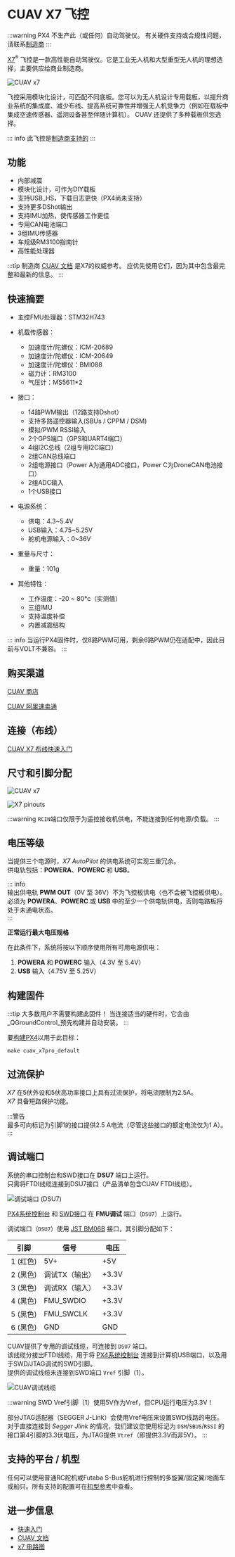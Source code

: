 

# CUAV X7 飞控

:::warning
PX4 不生产此（或任何）自动驾驶仪。
有关硬件支持或合规性问题，请联系[制造商](https://www.cuav.net)
:::

[X7](http://doc.cuav.net/flight-controller/x7/en/x7.html)<sup>&reg;</sup> 飞控是一款高性能自动驾驶仪。它是工业无人机和大型重型无人机的理想选择，主要供应给商业制造商。

![CUAV x7](../../assets/flight_controller/cuav_x7/x7.jpg)

飞控采用模块化设计，可匹配不同底板。您可以为无人机设计专用载板，以提升商业系统的集成度、减少布线、提高系统可靠性并增强无人机竞争力（例如在载板中集成空速传感器、遥测设备甚至伴随计算机）。
CUAV 还提供了多种载板供您选择。

::: info
此飞控是[制造商支持的](../flight_controller/autopilot_manufacturer_supported.md)
:::

## 功能

- 内部减震
- 模块化设计，可作为DIY载板
- 支持USB_HS，下载日志更快（PX4尚未支持）
- 支持更多DShot输出
- 支持IMU加热，使传感器工作更佳
- 专用CAN电池端口
- 3组IMU传感器
- 车规级RM3100指南针
- 高性能处理器

:::tip
制造商 [CUAV 文档](https://doc.cuav.net/flight-controller/x7/en/) 是X7的权威参考。
应优先使用它们，因为其中包含最完整和最新的信息。
:::

## 快速摘要

- 主控FMU处理器：STM32H743
- 机载传感器：

  - 加速度计/陀螺仪：ICM-20689
  - 加速度计/陀螺仪：ICM-20649
  - 加速度计/陀螺仪：BMI088
  - 磁力计：RM3100
  - 气压计：MS5611\*2

- 接口：
  - 14路PWM输出（12路支持Dshot）
  - 支持多路遥控器输入(SBUs / CPPM / DSM)
  - 模拟/PWM RSSI输入
  - 2个GPS端口（GPS和UART4端口）
  - 4组I2C总线（2组专用I2C端口）
  - 2组CAN总线端口
  - 2组电源接口（Power A为通用ADC接口，Power C为DroneCAN电池接口）
  - 2组ADC输入
  - 1个USB接口
- 电源系统：
  - 供电：4.3~5.4V
  - USB输入：4.75~5.25V
  - 舵机电源输入：0~36V
- 重量与尺寸：
  - 重量：101g
- 其他特性：
  - 工作温度：-20 ~ 80°c（实测值）
  - 三组IMU
  - 支持温度补偿
  - 内置减震结构

::: info
当运行PX4固件时，仅8路PWM可用，剩余6路PWM仍在适配中，因此目前与VOLT不兼容。
:::

## 购买渠道

[CUAV 商店](https://store.cuav.net)

[CUAV 阿里速卖通](https://www.aliexpress.com/item/4001042683738.html?spm=a2g0o.detail.1000060.2.1ebb2a9d3WDryi&gps-id=pcDetailBottomMoreThisSeller&scm=1007.13339.169870.0&scm_id=1007.13339.169870.0&scm-url=1007.13339.169870.0&pvid=f0df2481-1c0a-44eb-92a4-9c11c6cb3d06&_t=gps-id:pcDetailBottomMoreThisSeller,scm-url:1007.13339.169870.0,pvid:f0df2481-1c0a-44eb-92a4-9c11c6cb3d06,tpp_buckets:668%230%23131923%2320_668%23808%234094%23518_668%23888%233325%2319_668%234328%2319934%23630_668%232846%238115%23807_668%232717%237566%23827_668%231000022185%231000066058%230_668%233468%2315607%2376)

## 连接（布线）

[CUAV X7 布线快速入门](http://doc.cuav.net/flight-controller/x7/en/quick-start/quick-start-x7.html)

## 尺寸和引脚分配

![CUAV x7](../../assets/flight_controller/cuav_x7/x7-size.jpg)

![X7 pinouts](../../assets/flight_controller/cuav_x7/x7-pinouts.jpg)

:::warning
`RCIN`端口仅限于为遥控接收机供电，不能连接到任何电源/负载。
:::

## 电压等级

当提供三个电源时，_X7 AutoPilot_ 的供电系统可实现三重冗余。  
供电轨包括：**POWERA**、**POWERC** 和 **USB**。

::: info  
输出供电轨 **PWM OUT**（0V 至 36V）不为飞控板供电（也不会被飞控板供电）。  
必须为 **POWERA**、**POWERC** 或 **USB** 中的至少一个供电轨供电，否则电路板将处于未通电状态。  
:::  

**正常运行最大电压规格**  

在此条件下，系统将按以下顺序使用所有可用电源供电：  

1. **POWERA** 和 **POWERC** 输入（4.3V 至 5.4V）  
2. **USB** 输入（4.75V 至 5.25V）

## 构建固件

:::tip
大多数用户不需要构建此固件！
当连接适当的硬件时，它会由_QGroundControl_预先构建并自动安装。
:::

要[构建PX4](../dev_setup/building_px4.md)以用于此目标：

```
make cuav_x7pro_default
```

## 过流保护

_X7_ 在5伏外设和5伏高功率接口上具有过流保护，将电流限制为2.5A。  
_X7_ 具备短路保护功能。  

:::警告  
最多可向标记为引脚1的接口提供2.5 A电流（尽管这些接口的额定电流仅为1 A）。  
:::

## 调试端口

系统的串口控制台和SWD接口在 **DSU7** 端口上运行。  
只需将FTDI线缆连接到DSU7接口（产品清单包含CUAV FTDI线缆）。

![调试端口 (DSU7)](../../assets/flight_controller/cuav_v5_plus/debug_port_dsu7.jpg)

[ PX4系统控制台](../debug/system_console.md) 和 [SWD接口](../debug/swd_debug.md) 在 **FMU调试** 端口（`DSU7`）上运行。

调试端口（`DSU7`）使用 [JST BM06B](https://www.digikey.com.au/product-detail/en/jst-sales-america-inc/BM06B-GHS-TBT-LF-SN-N/455-1582-1-ND/807850) 接口，其引脚分配如下：

| 引脚    | 信号            | 电压    |
| ------- | --------------- | ------- |
| 1 (红色) | 5V+            | +5V     |
| 2 (黑色) | 调试TX（输出） | +3.3V   |
| 3 (黑色) | 调试RX（输入） | +3.3V   |
| 4 (黑色) | FMU_SWDIO      | +3.3V   |
| 5 (黑色) | FMU_SWCLK      | +3.3V   |
| 6 (黑色) | GND            | GND     |

CUAV提供了专用的调试线缆，可连接到 `DSU7` 端口。  
该线缆分接出FTDI线缆，用于将 [PX4系统控制台](../debug/system_console.md) 连接到计算机USB端口，以及用于SWD/JTAG调试的SWD引脚。  
提供的调试线缆未连接到SWD端口 `Vref` 引脚（1）。

![CUAV调试线缆](../../assets/flight_controller/cuav_v5_plus/cuav_v5_debug_cable.jpg)

:::warning
SWD Vref引脚（1）使用5V作为Vref，但CPU运行电压为3.3V！

部分JTAG适配器（SEGGER J-Link）会使用Vref电压来设置SWD线路的电压。  
对于直接连接到 _Segger Jlink_ 的情况，我们建议您使用标记为 `DSM`/`SBUS`/`RSSI` 的接口第4引脚的3.3伏电压，为JTAG提供 `Vtref`（即提供3.3V而非5V）。
:::

## 支持的平台 / 机型

任何可以使用普通RC舵机或Futaba S-Bus舵机进行控制的多旋翼/固定翼/地面车或船只。所有支持的配置可在[机型参考](../airframes/airframe_reference.md)中查看。

## 进一步信息

- [快速入门](http://doc.cuav.net/flight-controller/x7/en/quick-start/quick-start-x7.html)
- [CUAV 文档](http://doc.cuav.net)
- [x7 电路图](https://github.com/cuav/hardware/tree/master/X7_Autopilot)